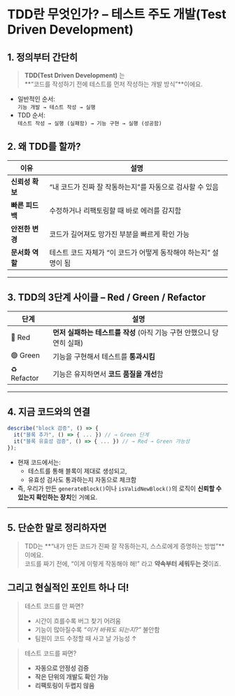 # TDD란 무엇인가? – 테스트 주도 개발(Test Driven Development)

## 1. 정의부터 간단히

> **TDD(Test Driven Development)** 는  
> **“코드를 작성하기 전에 테스트를 먼저 작성하는 개발 방식”**이에요.

- 일반적인 순서:  
  `기능 개발 → 테스트 작성 → 실행`
- TDD 순서:  
  `테스트 작성 → 실행 (실패함) → 기능 구현 → 실행 (성공함)`

## 2. 왜 TDD를 할까?

| 이유            | 설명                                                            |
| --------------- | --------------------------------------------------------------- |
| **신뢰성 확보** | “내 코드가 진짜 잘 작동하는지”를 자동으로 검사할 수 있음        |
| **빠른 피드백** | 수정하거나 리팩토링할 때 바로 에러를 감지함                     |
| **안전한 변경** | 코드가 길어져도 망가진 부분을 빠르게 확인 가능                  |
| **문서화 역할** | 테스트 코드 자체가 “이 코드가 어떻게 동작해야 하는지” 설명이 됨 |

---

## 3. TDD의 3단계 사이클 – Red / Green / Refactor

| 단계        | 설명                                                                  |
| ----------- | --------------------------------------------------------------------- |
| 🔴 Red      | **먼저 실패하는 테스트를 작성** (아직 기능 구현 안했으니 당연히 실패) |
| 🟢 Green    | 기능을 구현해서 테스트를 **통과시킴**                                 |
| ♻️ Refactor | 기능은 유지하면서 **코드 품질을 개선**함                              |

---

## 4. 지금 코드와의 연결

```ts
describe("block 검증", () => {
  it("블록 추가", () => { ... }) // → Green 단계
  it("블록 유효성 검증", () => { ... }) // → Red → Green 가능성
});
```

- 현재 코드에서는:
  - 테스트를 통해 블록이 제대로 생성되고,
  - 유효성 검사도 통과하는지 자동으로 체크함
- 즉, 우리가 만든 `generateBlock()`이나 `isValidNewBlock()`의 로직이 **신뢰할 수 있는지 확인하는 장치**인 거예요.

---

## 5. 단순한 말로 정리하자면

> TDD는 **“내가 만든 코드가 진짜 잘 작동하는지, 스스로에게 증명하는 방법”**이에요.  
> 코드를 짜기 전에, “이게 이렇게 작동해야 해!” 라고 **약속부터 세워두는 것**이죠.

## 그리고 현실적인 포인트 하나 더!

> 테스트 코드를 안 짜면?
>
> - 시간이 흐를수록 버그 찾기 어려움
> - 기능이 많아질수록 _“이거 바꿔도 되는지?”_ 불안함
> - 팀원이 코드 수정할 때 사고 날 가능성 ↑

> 테스트 코드를 짜면?
>
> - **자동으로 안정성 검증**
> - **작은 단위의 개발도 확인 가능**
> - **리팩토링이 두렵지 않음**
